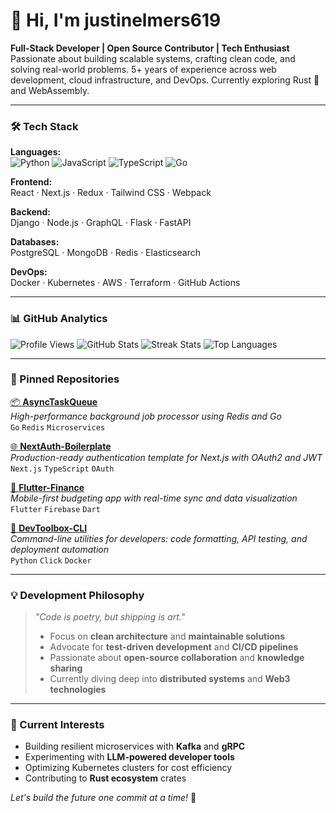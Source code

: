 # 👋 Hi, I'm justinelmers619

**Full-Stack Developer | Open Source Contributor | Tech Enthusiast**  
Passionate about building scalable systems, crafting clean code, and solving real-world problems. 5+ years of experience across web development, cloud infrastructure, and DevOps. Currently exploring Rust 🦀 and WebAssembly.

---

### 🛠️ Tech Stack

**Languages:**  
![Python](https://img.shields.io/badge/-Python-3776AB?logo=python&logoColor=white)
![JavaScript](https://img.shields.io/badge/-JavaScript-F7DF1E?logo=javascript&logoColor=black)
![TypeScript](https://img.shields.io/badge/-TypeScript-3178C6?logo=typescript&logoColor=white)
![Go](https://img.shields.io/badge/-Go-00ADD8?logo=go&logoColor=white)

**Frontend:**  
React · Next.js · Redux · Tailwind CSS · Webpack

**Backend:**  
Django · Node.js · GraphQL · Flask · FastAPI

**Databases:**  
PostgreSQL · MongoDB · Redis · Elasticsearch

**DevOps:**  
Docker · Kubernetes · AWS · Terraform · GitHub Actions

---

### 📊 GitHub Analytics

![Profile Views](https://komarev.com/ghpvc/?username=justinelmers619&color=blue)
![GitHub Stats](https://github-readme-stats.vercel.app/api?username=justinelmers619&show_icons=true&theme=radical&hide_title=true)
![Streak Stats](https://streak-stats.demolab.com/?user=justinelmers619&theme=radical)
![Top Languages](https://github-readme-stats.vercel.app/api/top-langs/?username=justinelmers619&layout=compact&theme=radical&hide=html)

---

### 🔨 Pinned Repositories

[📦 **AsyncTaskQueue**](https://github.com/justinelmers619/AsyncTaskQueue)  
_High-performance background job processor using Redis and Go_  
`Go` `Redis` `Microservices`

[🌐 **NextAuth-Boilerplate**](https://github.com/justinelmers619/NextAuth-Boilerplate)  
_Production-ready authentication template for Next.js with OAuth2 and JWT_  
`Next.js` `TypeScript` `OAuth`

[📱 **Flutter-Finance**](https://github.com/justinelmers619/Flutter-Finance)  
_Mobile-first budgeting app with real-time sync and data visualization_  
`Flutter` `Firebase` `Dart`

[🔧 **DevToolbox-CLI**](https://github.com/justinelmers619/DevToolbox-CLI)  
_Command-line utilities for developers: code formatting, API testing, and deployment automation_  
`Python` `Click` `Docker`

---

### 💡 Development Philosophy

> *"Code is poetry, but shipping is art."*  
> - Focus on **clean architecture** and **maintainable solutions**  
> - Advocate for **test-driven development** and **CI/CD pipelines**  
> - Passionate about **open-source collaboration** and **knowledge sharing**  
> - Currently diving deep into **distributed systems** and **Web3 technologies**

---

### 🌱 Current Interests

- Building resilient microservices with **Kafka** and **gRPC**  
- Experimenting with **LLM-powered developer tools**  
- Optimizing Kubernetes clusters for cost efficiency  
- Contributing to **Rust ecosystem** crates  

*Let's build the future one commit at a time!* 🚀
